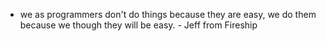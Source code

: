 - we as programmers don't do things because they are easy, we do them because we though they will be easy. - Jeff from Fireship
